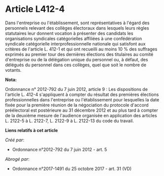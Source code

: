 # Article L412-4

Dans l'entreprise ou l'établissement, sont représentatives à l'égard des personnels relevant des collèges électoraux dans
lesquels leurs règles statutaires leur donnent vocation à présenter des candidats les organisations syndicales catégorielles
affiliées à une confédération syndicale catégorielle interprofessionnelle nationale qui satisfont aux critères de l'article
L. 412-1 et qui ont recueilli au moins 10 % des suffrages exprimés au premier tour des dernières élections des titulaires au
comité d'entreprise ou de la délégation unique du personnel ou, à défaut, des délégués du personnel dans ces collèges, quel
que soit le nombre de votants.

**Nota:**

Ordonnance n° 2012-792 du 7 juin 2012, article 9 : Les dispositions de l'article L. 412-4 s'appliquent à compter du résultat
des premières élections professionnelles dans l'entreprise ou l'établissement pour lesquelles la date fixée pour la première
réunion de la négociation du protocole d'accord préélectoral est postérieure au 31 décembre 2012 et au plus tard à compter de
la deuxième mesure de l'audience organisée en application des articles L. 2122-5 à L. 2122-7, L. 2122-9 à L. 2122-13 du code
du travail.

**Liens relatifs à cet article**

_Créé par_:

  - Ordonnance n°2012-792 du 7 juin 2012 - art. 5

_Abrogé par_:

  - Ordonnance n°2017-1491 du 25 octobre 2017 - art. 31 (VD)
